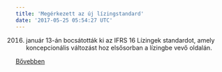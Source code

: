 ```yaml
---
title: 'Megérkezett az új lízingstandard'
date: '2017-05-25 05:54:27 UTC'
---
```


2016. január 13-án bocsátották ki az IFRS 16 Lízingek standardot, amely koncepcionális változást hoz elsősorban a lízingbe vevő oldalán.


[Bővebben](http://ift.tt/2qYJK5n)
